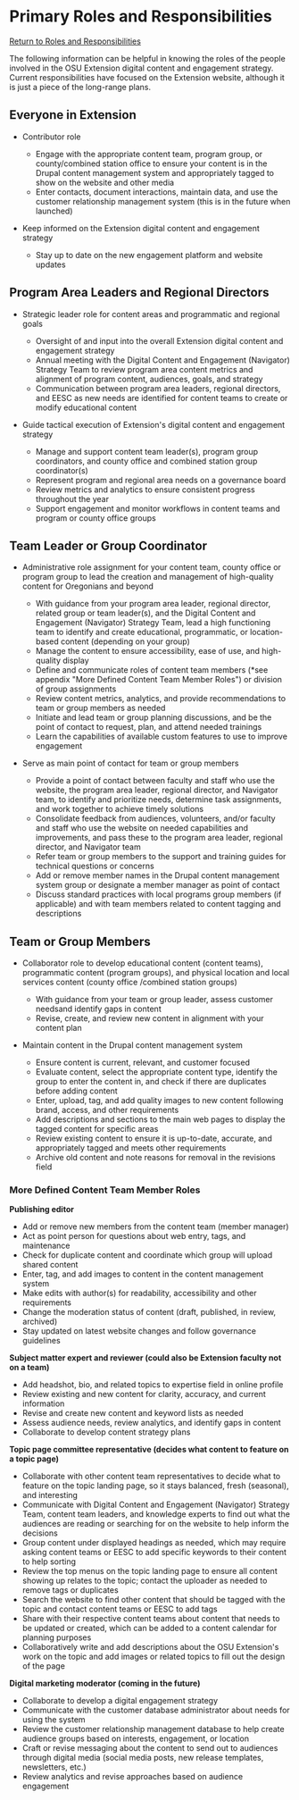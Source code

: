 # Primary Roles and Responsibilities

[Return to Roles and Responsibilities](../getting-started/#roles-and-responsibilities)

The following information can be helpful in knowing the roles of the people involved in the OSU Extension digital content and engagement strategy. Current responsibilities have focused on the Extension website, although it is just a piece of the long-range plans.

## Everyone in Extension

- Contributor role
    - Engage with the appropriate content team, program group, or county/combined station office to ensure your content is in the Drupal content management system and appropriately tagged to show on the website and other media
    - Enter contacts, document interactions, maintain data, and use the customer relationship management system​ (this is in the future when launched)

- Keep informed on the Extension digital content and engagement strategy
    - Stay up to date on the new engagement platform and website updates

## Program Area Leaders and Regional Directors

- Strategic leader role for content areas and programmatic and regional goals

    - Oversight of and input into the overall Extension digital content and engagement strategy
    - Annual meeting with the Digital Content and Engagement (Navigator) Strategy Team to review program area content metrics and alignment of program content, audiences, goals, and strategy
    - Communication between program area leaders, regional directors, and EESC as new needs are identified for content teams to create or modify educational content

- Guide tactical execution of Extension&#39;s digital content and engagement strategy
    - Manage and support content team leader(s), program group coordinators, and county office and combined station group coordinator(s)
    - Represent program and regional area needs on a governance board
    - Review metrics and analytics to ensure consistent progress throughout the year
    - Support engagement and monitor workflows in content teams and program or county office groups


## Team Leader or Group Coordinator

- Administrative role assignment for your content team, county office or program group to lead the creation and management of high-quality content for Oregonians and beyond
    - With guidance from your program area leader, regional director, related group or team leader(s), and the Digital Content and Engagement (Navigator) Strategy Team, lead a high functioning team to identify and create educational, programmatic, or location-based content (depending on your group)
    - Manage the content to ensure accessibility, ease of use, and high-quality display
    - Define and communicate roles of content team members (\*see appendix &quot;More Defined Content Team Member Roles&quot;) or division of group assignments
    - Review content metrics, analytics, and provide recommendations to team or group members as needed
    - Initiate and lead team or group planning discussions, and be the point of contact to request, plan, and attend needed trainings
    - Learn the capabilities of available custom features to use to improve engagement

- Serve as main point of contact for team or group members
    - Provide a point of contact between faculty and staff who use the website, the program area leader, regional director, and Navigator team, to identify and prioritize needs, determine task assignments, and work together to achieve timely solutions
    - Consolidate feedback from audiences, volunteers, and/or faculty and staff who use the website on needed capabilities and improvements, and pass these to the program area leader, regional director, and Navigator team
    - Refer team or group members to the support and training guides for technical questions or concerns
    - Add or remove member names in the Drupal content management system group or designate a member manager as point of contact
    - Discuss standard practices with local programs group members (if applicable) and with team members related to content tagging and descriptions


## Team or Group Members

- Collaborator role to develop educational content (content teams), programmatic content (program groups), and physical location and local services content (county office /combined station groups)
    - With guidance from your team or group leader, assess customer need​s ​and​ ​identify​ ​gaps in content
    - Revise​, create, and review ​new​ ​content​ in alignment with your content plan

- Maintain​ content in​ ​the Drupal content management system
    - Ensure content is current, relevant, and customer focused
    - Evaluate content, select the appropriate content type, identify the group to enter the content in, and check if there are duplicates before adding content
    - Enter, upload, ​tag, and add quality images to new content following brand, access, and other requirements
    - Add descriptions and sections to the main web pages to display the tagged content for specific areas
    - Review existing content to ensure it is up-to-date, accurate, and appropriately tagged and meets other requirements
    - Archive old content and note reasons for removal in the revisions field


### More Defined Content Team Member Roles

**Publishing editor**

- Add or remove new members from the content team (member manager)
- Act as point person for questions about web entry, tags, and maintenance
- Check for duplicate content and coordinate which group will upload shared content
- Enter, tag, and add images to content in the content management system
- Make edits with author(s) for readability, accessibility and other requirements
- Change the moderation status of content (draft, published, in review, archived)
- Stay updated on latest website changes and follow governance guidelines

**Subject matter expert and reviewer (could also be Extension faculty not on a team)**

- Add headshot, bio, and related topics to expertise field in online profile
- Review existing and new content for clarity, accuracy, and current information
- Revise and create new content and keyword lists as needed
- Assess audience needs, review analytics, and identify gaps in content
- Collaborate to develop content strategy plans

**Topic page committee representative (decides what content to feature on a topic page)**

- Collaborate with other content team representatives to decide what to feature on the topic landing page, so it stays balanced, fresh (seasonal), and interesting
- Communicate with Digital Content and Engagement (Navigator) Strategy Team, content team leaders, and knowledge experts to find out what the audiences are reading or searching for on the website to help inform the decisions
- Group content under displayed headings as needed, which may require asking content teams or EESC to add specific keywords to their content to help sorting
- Review the top menus on the topic landing page to ensure all content showing up relates to the topic; contact the uploader as needed to remove tags or duplicates
- Search the website to find other content that should be tagged with the topic and contact content teams or EESC to add tags
- Share with their respective content teams about content that needs to be updated or created, which can be added to a content calendar for planning purposes
- Collaboratively write and add descriptions about the OSU Extension&#39;s work on the topic and add images or related topics to fill out the design of the page

**Digital marketing moderator (coming in the future)**

- Collaborate to develop a digital engagement strategy
- Communicate with the customer database administrator about needs for using the system
- Review the customer relationship management database to help create audience groups based on interests, engagement, or location
- Craft or revise messaging about the content to send out to audiences through digital media (social media posts, new release templates, newsletters, etc.)
- Review analytics and revise approaches based on audience engagement
